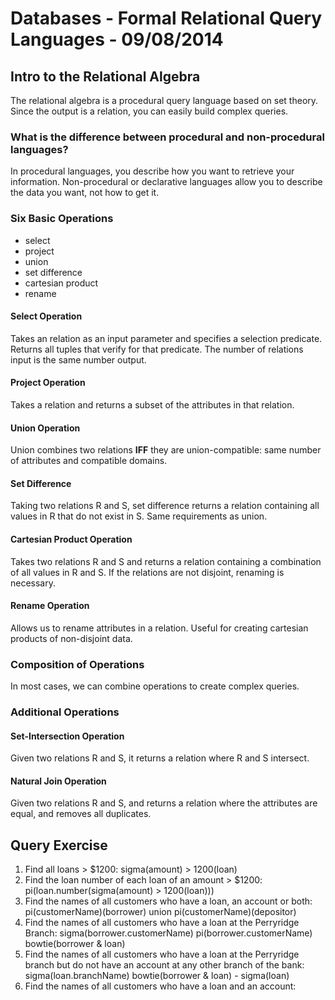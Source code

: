 # Databases - Formal Relational Query Languages - 09/08/2014

## Intro to the Relational Algebra
The relational algebra is a procedural query language based on set theory. Since
the output is a relation, you can easily build complex queries.

### What is the difference between procedural and non-procedural languages?
In procedural languages, you describe how you want to retrieve your information.
Non-procedural or declarative languages allow you to describe the data you want,
not how to get it.

### Six Basic Operations
* select
* project
* union
* set difference
* cartesian product
* rename

#### Select Operation
Takes an relation as an input parameter and specifies a selection predicate.
Returns all tuples that verify for that predicate. The number of relations input
is the same number output.

#### Project Operation
Takes a relation and returns a subset of the attributes in that relation.

#### Union Operation
Union combines two relations **IFF** they are union-compatible: same number of
attributes and compatible domains.

#### Set Difference
Taking two relations R and S, set difference returns a relation containing all
values in R that do not exist in S. Same requirements as union.

#### Cartesian Product Operation
Takes two relations R and S and returns a relation containing a combination of
all values in R and S. If the relations are not disjoint, renaming is necessary.

#### Rename Operation
Allows us to rename attributes in a relation. Useful for creating cartesian
products of non-disjoint data.

### Composition of Operations
In most cases, we can combine operations to create complex queries.

### Additional Operations

#### Set-Intersection Operation
Given two relations R and S, it returns a relation where R and S intersect.

#### Natural Join Operation
Given two relations R and S, and returns a relation where the attributes are
equal, and removes all duplicates.

## Query Exercise
1. Find all loans &gt; $1200: sigma(amount) &gt; 1200(loan)
2. Find the loan number of each loan of an amount &gt; $1200:
pi(loan.number(sigma(amount) &gt; 1200(loan)))
3. Find the names of all customers who have a loan, an account or both:
pi(customerName)(borrower) union pi(customerName)(depositor)
4. Find the names of all customers who have a loan at the Perryridge Branch:
sigma(borrower.customerName) pi(borrower.customerName) bowtie(borrower & loan)
5. Find the names of all customers who have a loan at the Perryridge branch but
do not have an account at any other branch of the bank: sigma(loan.branchName)
bowtie(borrower & loan) - sigma(loan)
6. Find the names of all customers who have a loan and an account: 
